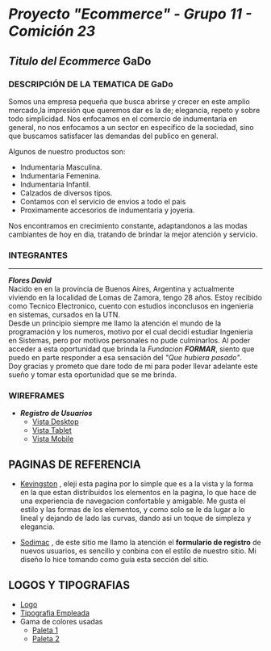 # ***Proyecto "Ecommerce" - Grupo 11 - Comición 23***
## *Titulo del Ecommerce* **GaDo** 
### DESCRIPCIÓN DE LA TEMATICA DE GaDo
Somos una empresa pequeña que busca abrirse y crecer en este amplio mercado,la impresión que queremos dar es la de; elegancia, repeto y sobre todo simplicidad. Nos enfocamos en el comercio de indumentaria en general, no nos enfocamos a un sector en especifico de la sociedad, sino que buscamos satisfacer las demandas del publico en general.

Algunos de nuestro productos son:

* Indumentaria Masculina.
* Indumentaria Femenina.
* Indumentaria Infantil.
* Calzados de diversos tipos.
* Contamos con el servicio de envios a todo el pais
* Proximamente accesorios de indumentaria y joyeria.

Nos encontramos en crecimiento constante, adaptandonos a las modas cambiantes de hoy en dia, tratando de brindar la mejor atención y servicio.

### **INTEGRANTES**
---
***Flores David***  
Nacido en en la provincia de Buenos Aires, Argentina y actualmente viviendo en la localidad de Lomas de Zamora, tengo 28 años. Estoy recibido como Tecnico Electronico, cuento con estudios inconclusos en ingenieria en sistemas, cursados en la UTN.  
Desde un principio siempre me llamo la atención el mundo de la programación y los numeros, motivo por el cual decidi estudiar Ingenieria en Sistemas, pero por motivos personales no pude culminarlos. Al poder acceder a esta oportunidad que brinda la *Fundacion **FORMAR***, siento que puedo en parte responder a esa sensación del *"Que hubiera pasado"*.  
Doy gracias y prometo que dare todo de mi para poder llevar adelante este sueño y tomar esta oportunidad que se me brinda.

### **WIREFRAMES**  
* ***Registro de Usuarios***  
    * [Vista Desktop](/registro/desktop/Registro.png)
    * [Vista Tablet]()
    * [Vista Mobile]()

## PAGINAS DE REFERENCIA  
* [Kevingston](https://www.kevingston.com/) , eleji esta pagina por lo simple que es a la vista y la forma en la que estan distribuidos los elementos en la pagina, lo que hace de una experiencia de navegacion confortable y amigable. Me gusta el estilo y las formas de los elementos, y como solo se le da lugar a lo lineal y dejando de lado las curvas, dando asi un toque de simpleza y elegancia.

* [Sodimac](https://www.sodimac.com.ar/sodimac-ar/myaccount/register/personal) , de este sitio me llamo la atención el **formulario de registro** de nuevos usuarios, es sencillo y conbina con el estilo de nuestro sitio. Mi diseño lo hice tomando como guía esta sección del sitio.

## LOGOS Y TIPOGRAFIAS  
* [Logo](/desing/logo/GaDo.jfif)
* [Tipografia Empleada]()
* Gama de colores usadas
    * [Paleta 1](/desing/fuente/Paleta1.png)
    * [Paleta 2](/desing/fuente/Paleta2.png)